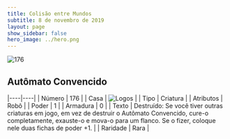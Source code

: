 ```yaml
---
title: Colisão entre Mundos
subtitle: 8 de novembro de 2019
layout: page
show_sidebar: false
hero_image: ../hero.png
---
```


![176](https://cdn.keyforgegame.com/media/card_front/pt/452_176_FG2R278749GW_pt.png)

## Autômato Convencido

|----|----|
| Número | 176 |
| Casa | ![Logos](https://archonarcana.com/images/thumb/c/ce/Logos.png/22px-Logos.png "Logos") |
| Tipo | Criatura |
| Atributos | Robô |
| Poder | 1 |
| Armadura | 0 |
| Texto | Destruído: Se você tiver outras criaturas em jogo, em vez de destruir o Autômato Convencido, cure-o completamente, exauste-o e mova-o para um flanco.  Se o fizer, coloque nele duas fichas de poder +1. |
| Raridade | Rara |
